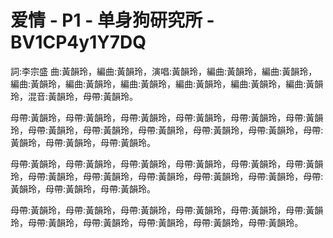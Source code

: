 # 爱情 - P1 - 单身狗研究所 - BV1CP4y1Y7DQ

詞:李宗盛 曲:黃韻玲，編曲:黃韻玲，演唱:黃韻玲，編曲:黃韻玲，編曲:黃韻玲，編曲:黃韻玲，編曲:黃韻玲，編曲:黃韻玲，編曲:黃韻玲，編曲:黃韻玲，編曲:黃韻玲，混音:黃韻玲，母帶:黃韻玲。

母帶:黃韻玲，母帶:黃韻玲，母帶:黃韻玲，母帶:黃韻玲，母帶:黃韻玲，母帶:黃韻玲，母帶:黃韻玲，母帶:黃韻玲，母帶:黃韻玲，母帶:黃韻玲，母帶:黃韻玲，母帶:黃韻玲，母帶:黃韻玲，母帶:黃韻玲。

母帶:黃韻玲，母帶:黃韻玲，母帶:黃韻玲，母帶:黃韻玲，母帶:黃韻玲，母帶:黃韻玲，母帶:黃韻玲，母帶:黃韻玲，母帶:黃韻玲，母帶:黃韻玲，母帶:黃韻玲，母帶:黃韻玲，母帶:黃韻玲，母帶:黃韻玲。

母帶:黃韻玲，母帶:黃韻玲，母帶:黃韻玲，母帶:黃韻玲，母帶:黃韻玲，母帶:黃韻玲，母帶:黃韻玲，母帶:黃韻玲，母帶:黃韻玲，母帶:黃韻玲，母帶:黃韻玲。

